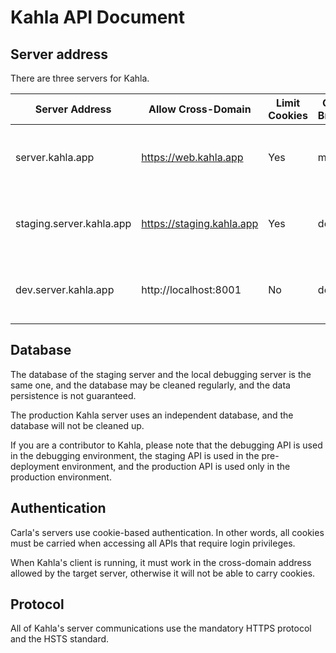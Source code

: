 # Kahla API Document

## Server address

There are three servers for Kahla.

| Server Address | Allow Cross-Domain | Limit Cookies | Code Branch | Usage | Corresponding Kahla Client |
|-|-|-|-|-|-|
server.kahla.app | https://web.kahla.app | Yes | master | hosting production version of Kahla server | master |
| staging.server.kahla.app | https://staging.kahla.app | Yes | dev | hosting staging version of the Kahla server | dev |
| dev.server.kahla.app | http://localhost:8001 | No | dev | For Developers Local Debugging Kahla App | Local |

## Database

The database of the staging server and the local debugging server is the same one, and the database may be cleaned regularly, and the data persistence is not guaranteed.

The production Kahla server uses an independent database, and the database will not be cleaned up.

If you are a contributor to Kahla, please note that the debugging API is used in the debugging environment, the staging API is used in the pre-deployment environment, and the production API is used only in the production environment.

## Authentication

Carla's servers use cookie-based authentication. In other words, all cookies must be carried when accessing all APIs that require login privileges.

When Kahla's client is running, it must work in the cross-domain address allowed by the target server, otherwise it will not be able to carry cookies.

## Protocol

All of Kahla's server communications use the mandatory HTTPS protocol and the HSTS standard.
